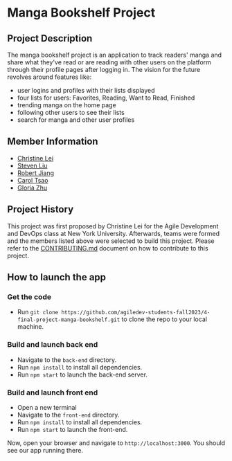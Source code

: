 # Manga Bookshelf Project

## Project Description
The manga bookshelf project is an application to track readers' manga and share what they've read or are reading with other users on the platform through their profile pages after logging in. The vision for the future revolves around features like:
- user logins and profiles with their lists displayed
- four lists for users: Favorites, Reading, Want to Read, Finished
- trending manga on the home page
- following other users to see their lists
- search for manga and other user profiles

## Member Information
- [Christine Lei](https://github.com/Christine-Lei)
- [Steven Liu](https://github.com/ltaoming)
- [Robert Jiang](https://github.com/robert-juang)
- [Carol Tsao](https://github.com/cmtsao)
- [Gloria Zhu](https://github.com/gzhu725)

## Project History
This project was first proposed by Christine Lei for the Agile Development and DevOps class at New York University. Afterwards, teams were formed and the members listed above were selected to build this project. Please refer to the [CONTRIBUTING.md](./CONTRIBUTING.md) document on how to contribute to this project.

## How to launch the app
### Get the code
* Run ```git clone https://github.com/agiledev-students-fall2023/4-final-project-manga-bookshelf.git``` to clone the repo to your local machine.
### Build and launch back end
* Navigate to the ```back-end``` directory.
* Run ```npm install``` to install all dependencies.
* Run ```npm start``` to launch the back-end server.
### Build and launch front end
* Open a new terminal
* Navigate to the ```front-end``` directory.
* Run ```npm install``` to install all dependencies.
* Run ```npm start``` to launch the front-end.

Now, open your browser and navigate to ```http://localhost:3000```. You should see our app running there.
